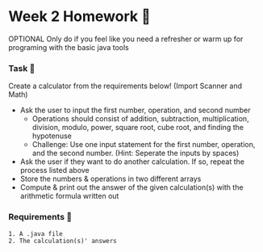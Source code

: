 # Week 2 Homework 🍵
OPTIONAL
Only do if you feel like you need a refresher 
or warm up for programing with the basic java tools

### Task 🐧
Create a calculator from the requirements below! (Import Scanner and Math)
 - Ask the user to input the first number, operation, and second number 
   - Operations should consist of addition, subtraction, multiplication, division, modulo, power, square root, cube root, and finding the hypotenuse
   - Challenge: Use one input statement for the first number, operation, and the second number. (Hint: Seperate the inputs by spaces)
 - Ask the user if they want to do another calculation. If so, repeat the process listed above
 - Store the numbers & operations in two different arrays
 - Compute & print out the answer of the given calculation(s) with the arithmetic formula written out

### Requirements 🏫
```
1. A .java file
2. The calculation(s)' answers
```
